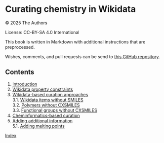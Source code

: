 # Curating chemistry in Wikidata

© 2025 The Authors

License: CC-BY-SA 4.0 International

This book is written in Markdown with additional instructions that are preprocessed.

Wishes, comments, and pull requests can be send to
[this GitHub repository](https://github.com/BlueObelisk/wikidata-chemistry-curation).

## Contents

1. [Introduction](intro.md) <br />
2. [Wikidata property constraints](constraints.md) <br />
3. [Wikidata-based curation approaches](sparql.md) <br />
3.1. [Wikidata items without SMILES](sparql.md#wikidata-items-without-smiles) <br />
3.2. [Polymers without CXSMILES](sparql.md#polymers-without-cxsmiles) <br />
3.3. [Functional groups without CXSMILES](sparql.md#functional-groups-without-cxsmiles) <br />
4. [Cheminformatics-based curation](cheminf.md) <br />
5. [Adding additional information](adding.md) <br />
5.1. [Adding melting points](adding.md#adding-melting-points) <br />

[Index](indexList.md) <br />

